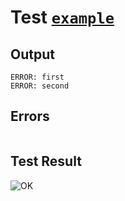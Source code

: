 # Test [`example`](../doc/structure/functions.md#L14)

## Output

```,plain
ERROR: first
ERROR: second
```

## Errors

```,plain
```

## Test Result

![OK](../doc/structure/.test/example.png)
